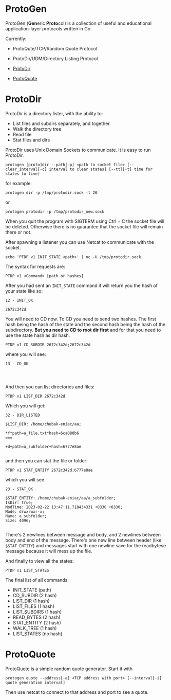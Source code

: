 # ProtoGen

ProtoGen (**Gen**eric **Proto**col) is a collection of useful and educational application-layer protocols written in Go.

Currently:
* ProtoQute/TCP/Random Quote Protocol
* ProtoDir/UDM/Directory Listing Protocol

* [ProtoDir](#protodir)
* [ProtoQuote](#protoquote)

# ProtoDir

ProtoDir is a directory lister, with the ability to:

* List files and subdirs separately, and together.
* Walk the directory tree
* Read file
* Stat files and dirs

ProtoDir uses Unix Domain Sockets to communicate. It is easy to run ProtoDir.

```
protogen [proto]dir --path[-p] <path to socket file> [--clear_interval[-c] interval to clear states] [--ttl[-t] time for states to live]
```

for example:

```
protogen dir -p /tmp/protodir.sock -t 20 
```

or 

```
protogen protodir -p /tmp/protodir_new.sock
```

When you quit the program with SIGTERM using Ctrl + C the socket file will be deleted. Otherwise there is no guarantee that the socket file will remain there or not. 

After spawning a listener you can use Netcat to communicate with the socket.

```
echo 'PTDP v1 INIT_STATE <path>' | nc -U /tmp/protodir.sock
```

The syntax for requests are:

```
PTDP v1 <Command> [path or hashes]
```

After you had sent an `INIT_STATE` command it will return you the hash of your state like so:

```
12 - INIT_OK

2672c342d
```

You will need to CD now. To CD you need to send two hashes. The first hash being the hash of the state and the second hash being the hash of the subdirectory. **But you need to CD to root dir first** and for that you need to use the state hash as dir hash.

```
PTDP v1 CD_SUBDIR 2672c342d;2672c342d
```

where you will see:

```
13 - CD_OK




```

And then you can list directories and files:

```
PTDP v1 LIST_DIR 2672c342d
```

Which you will get:

```
32 - DIR_LISTED

$LIST_DIR: /home/chubak-eniac/aa;

*f*path=a_file.txt*hash=6ca080b6
===

+d+path=a_subfolder+hash=6777e8ae


```

and then you can stat the file or folder:

```
PTDP v1 STAT_ENTITY 2672c342d;6777e8ae
```

which you will see

```
23 - STAT_OK

$STAT_ENTITY: /home/chubak-eniac/aa/a_subfolder;
IsDir: true;
ModTime: 2023-02-22 13:47:11.718434331 +0330 +0330;
Mode: drwxrwxr-x;
Name: a_subfolder;
Size: 4096;
	

```

There's 2 newlines between message and body, and 2 newlines between body and end of the message. There's one new line between header (like `$STAT_ENTITY`) and messages start with one newline save for the readbytese message because it will mess up the file.

And finally to view all the states:

```
PTDP v1 LIST_STATES
```

The final list of all commands:

* INIT_STATE (path)
* CD_SUBDIR (2 hash)
* LIST_DIR (1 hash)
* LIST_FILES (1 hash)
* LIST_SUBDIRS (1 hash)
* READ_BYTES (2 hash)
* STAT_ENTITY (2 hash)
* WALK_TREE (1 hash)
* LIST_STATES (no hash)


# ProtoQuote

ProtoQuote is a simple random quote generator. Start it with

```
protogen quote --address[-a] <TCP address with port> [--interval[-i] quote generation interval]
```

Then use netcat to connect to that address and port to see a quote.